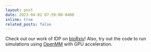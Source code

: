 ```yaml
---
layout: post
date: 2023-04-01 07:59:00-0400
inline: true
related_posts: false
---
```


Check out our work of IDP on [bioRxiv](https://www.biorxiv.org/content/10.1101/2023.04.24.538147v1)! Also, try out the code to run simulations using [OpenMM](https://openmm.org) with GPU acceleration.